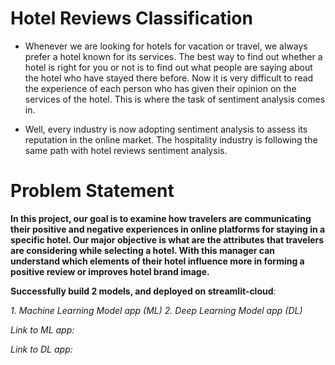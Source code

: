# Hotel Reviews Classification
* Whenever we are looking for hotels for vacation or travel, we always prefer a hotel known for its services. The best way to find out whether a hotel is right for you or not is to find out what people are saying about the hotel who have stayed there before. Now it is very difficult to read the experience of each person who has given their opinion on the services of the hotel. This is where the task of sentiment analysis comes in. 

* Well, every industry is now adopting sentiment analysis to assess its reputation in the online market. The hospitality industry is following the same path with hotel reviews sentiment analysis.

# Problem Statement
**In this project, our goal is to examine how travelers are communicating their positive and negative experiences in online platforms for staying in a specific hotel. Our major objective is what are the attributes that travelers are considering while selecting a hotel. With this manager can understand which elements of their hotel influence more in forming a positive review or improves hotel brand image.**

**Successfully build 2 models, and deployed on streamlit-cloud**:

*1. Machine Learning Model app (ML)*
*2. Deep Learning Model app (DL)*



*Link to ML app:* 

*Link to DL app:*
